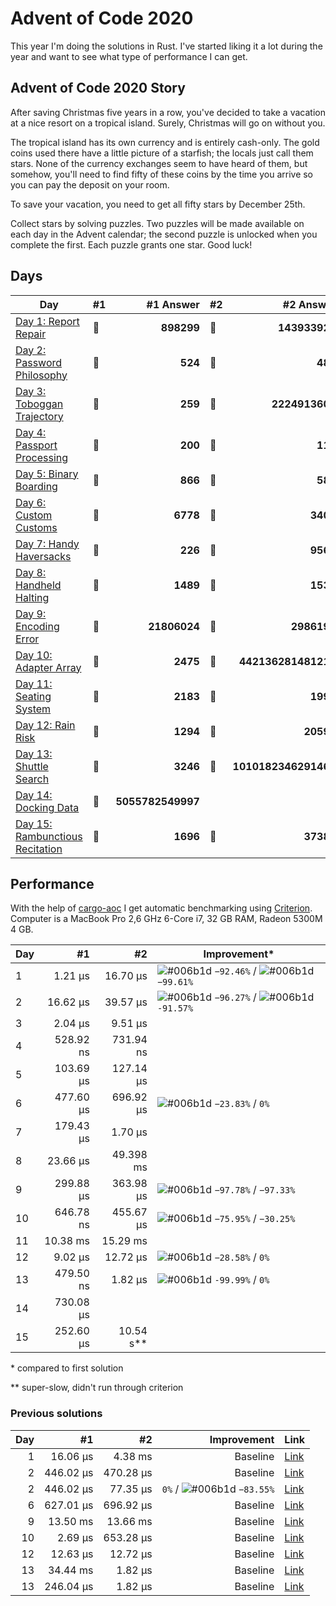 # Advent of Code 2020

This year I'm doing the solutions in Rust. I've started liking it a lot during the year and want to see what type of performance I can get.

## Advent of Code 2020 Story

After saving Christmas five years in a row, you've decided to take a vacation at a nice resort on a tropical island. Surely, Christmas will go on without you.

The tropical island has its own currency and is entirely cash-only. The gold coins used there have a little picture of a starfish; the locals just call them stars. None of the currency exchanges seem to have heard of them, but somehow, you'll need to find fifty of these coins by the time you arrive so you can pay the deposit on your room.

To save your vacation, you need to get all fifty stars by December 25th.

Collect stars by solving puzzles. Two puzzles will be made available on each day in the Advent calendar; the second puzzle is unlocked when you complete the first. Each puzzle grants one star. Good luck!

## Days

| Day                                                                                                               | #1  |         #1 Answer | #2  |            #2 Answer |
| ----------------------------------------------------------------------------------------------------------------- | --- | ----------------: | --- | -------------------: |
| [Day 1: Report Repair](https://github.com/believer/advent-of-code/blob/master/rust/2020/src/day_01.rs)            | 🌟  |        **898299** | 🌟  |        **143933922** |
| [Day 2: Password Philosophy](https://github.com/believer/advent-of-code/blob/master/rust/2020/src/day_02.rs)      | 🌟  |           **524** | 🌟  |              **485** |
| [Day 3: Toboggan Trajectory](https://github.com/believer/advent-of-code/blob/master/rust/2020/src/day_03.rs)      | 🌟  |           **259** | 🌟  |       **2224913600** |
| [Day 4: Passport Processing](https://github.com/believer/advent-of-code/blob/master/rust/2020/src/day_04.rs)      | 🌟  |           **200** | 🌟  |              **116** |
| [Day 5: Binary Boarding](https://github.com/believer/advent-of-code/blob/master/rust/2020/src/day_05.rs)          | 🌟  |           **866** | 🌟  |              **583** |
| [Day 6: Custom Customs](https://github.com/believer/advent-of-code/blob/master/rust/2020/src/day_06.rs)           | 🌟  |          **6778** | 🌟  |             **3406** |
| [Day 7: Handy Haversacks](https://github.com/believer/advent-of-code/blob/master/rust/2020/src/day_07.rs)         | 🌟  |           **226** | 🌟  |             **9569** |
| [Day 8: Handheld Halting](https://github.com/believer/advent-of-code/blob/master/rust/2020/src/day_08.rs)         | 🌟  |          **1489** | 🌟  |             **1539** |
| [Day 9: Encoding Error](https://github.com/believer/advent-of-code/blob/master/rust/2020/src/day_09.rs)           | 🌟  |      **21806024** | 🌟  |          **2986195** |
| [Day 10: Adapter Array](https://github.com/believer/advent-of-code/blob/master/rust/2020/src/day_10.rs)           | 🌟  |          **2475** | 🌟  |  **442136281481216** |
| [Day 11: Seating System](https://github.com/believer/advent-of-code/blob/master/rust/2020/src/day_11.rs)          | 🌟  |          **2183** | 🌟  |             **1990** |
| [Day 12: Rain Risk](https://github.com/believer/advent-of-code/blob/master/rust/2020/src/day_12.rs)               | 🌟  |          **1294** | 🌟  |            **20592** |
| [Day 13: Shuttle Search](https://github.com/believer/advent-of-code/blob/master/rust/2020/src/day_13.rs)          | 🌟  |          **3246** | 🌟  | **1010182346291467** |
| [Day 14: Docking Data](https://github.com/believer/advent-of-code/blob/master/rust/2020/src/day_14.rs)            | 🌟  | **5055782549997** |     |                      |
| [Day 15: Rambunctious Recitation](https://github.com/believer/advent-of-code/blob/master/rust/2020/src/day_15.rs) | 🌟  |          **1696** | 🌟  |            **37385** |

## Performance

With the help of [cargo-aoc](https://github.com/gobanos/cargo-aoc) I get automatic benchmarking using [Criterion](https://github.com/bheisler/criterion.rs). Computer is a MacBook Pro 2,6 GHz 6-Core i7, 32 GB RAM, Radeon 5300M 4 GB.

| Day |        #1 |          #2 | Improvement\*                                                                                                                                         |
| --- | --------: | ----------: | ----------------------------------------------------------------------------------------------------------------------------------------------------- |
| 1   |   1.21 µs |    16.70 µs | ![#006b1d](https://via.placeholder.com/15/006b1d/000000?text=+) `−92.46%` / ![#006b1d](https://via.placeholder.com/15/006b1d/000000?text=+) `−99.61%` |
| 2   |  16.62 µs |    39.57 µs | ![#006b1d](https://via.placeholder.com/15/006b1d/000000?text=+) `−96.27%` / ![#006b1d](https://via.placeholder.com/15/006b1d/000000?text=+) `-91.57%` |
| 3   |   2.04 µs |     9.51 µs |                                                                                                                                                       |
| 4   | 528.92 ns |   731.94 ns |                                                                                                                                                       |
| 5   | 103.69 µs |   127.14 µs |                                                                                                                                                       |
| 6   | 477.60 µs |   696.92 µs | ![#006b1d](https://via.placeholder.com/15/006b1d/000000?text=+) `−23.83%` / `0%`                                                                      |
| 7   | 179.43 µs |     1.70 µs |                                                                                                                                                       |
| 8   |  23.66 µs |   49.398 ms |                                                                                                                                                       |
| 9   | 299.88 µs |   363.98 µs | ![#006b1d](https://via.placeholder.com/15/006b1d/000000?text=+) `−97.78%` / `−97.33%`                                                                 |
| 10  | 646.78 ns |   455.67 µs | ![#006b1d](https://via.placeholder.com/15/006b1d/000000?text=+) `−75.95%` / `−30.25%`                                                                 |
| 11  |  10.38 ms |    15.29 ms |                                                                                                                                                       |
| 12  |   9.02 µs |    12.72 µs | ![#006b1d](https://via.placeholder.com/15/006b1d/000000?text=+) `−28.58%` / `0%`                                                                      |
| 13  | 479.50 ns |     1.82 µs | ![#006b1d](https://via.placeholder.com/15/006b1d/000000?text=+) `-99.99%` / `0%`                                                                      |
| 14  | 730.08 µs |             |                                                                                                                                                       |
| 15  | 252.60 µs | 10.54 s\*\* |                                                                                                                                                       |

\* compared to first solution

\*\* super-slow, didn't run through criterion

### Previous solutions

| Day |        #1 |        #2 |                                                                      Improvement | Link                                                                                                                         |
| --: | --------: | --------: | -------------------------------------------------------------------------------: | ---------------------------------------------------------------------------------------------------------------------------- |
|   1 |  16.06 µs |   4.38 ms |                                                                         Baseline | [Link](https://github.com/believer/advent-of-code/blob/7e0bc4927db3a9d4f8fd0fd1a0f34feba4f6f3dc/rust-2020/day_01/src/lib.rs) |
|   2 | 446.02 µs | 470.28 µs |                                                                         Baseline | [Link](https://github.com/believer/advent-of-code/blob/aee8289c2ffd0c20968c43e573fc5828d88a82a6/rust/2020/src/day_02.rs)     |
|   2 | 446.02 µs |  77.35 µs | `0%` / ![#006b1d](https://via.placeholder.com/15/006b1d/000000?text=+) `−83.55%` | [Link](https://github.com/believer/advent-of-code/blob/0cce6ca175c8d89e43772bc386f152bc6167edbd/rust/2020/src/day_02.rs)     |
|   6 | 627.01 µs | 696.92 µs |                                                                         Baseline | [Link](https://github.com/believer/advent-of-code/blob/65cc61f1745db7579b47577769ba00f04f7e5f99/rust/2020/src/day_06.rs)     |
|   9 |  13.50 ms |  13.66 ms |                                                                         Baseline | [Link](https://github.com/believer/advent-of-code/blob/cc12a3d53eeb1deebc747ca2daeafaed5a97b3f3/rust/2020/src/day_09.rs)     |
|  10 |   2.69 µs | 653.28 µs |                                                                         Baseline | [Link](https://github.com/believer/advent-of-code/blob/7570c1e6123a3acb8687160e4415bf9aeac2d878/rust/2020/src/day_10.rs)     |
|  12 |  12.63 µs |  12.72 µs |                                                                         Baseline | [Link](https://github.com/believer/advent-of-code/blob/209b56f57390cc6cc9fdc23a52369d2b0e7fb877/rust/2020/src/day_12.rs)     |
|  13 |  34.44 ms |   1.82 µs |                                                                         Baseline | [Link](https://github.com/believer/advent-of-code/blob/ab0d72e1c582699ef888609a7b7555e8e514c5db/rust/2020/src/day_13.rs)     |
|  13 | 246.04 µs |   1.82 µs |                                                                         Baseline | [Link](https://github.com/believer/advent-of-code/blob/ebb46bf2ed026f034601bea8434374b19fcc410c/rust/2020/src/day_13.rs)     |
